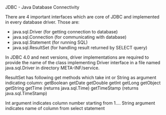 JDBC - Java Database Connectivity

There are 4 important interfaces which are core of JDBC and implemented in every database driver. Those are:
- java.sql.Driver (for getting connection to database)
- java.sql.Connection (for communicating with database)
- java.sql.Statement (for running SQL)
- java.sql.ResultSet (for handling result returned by SELECT query)


In JDBC 4.0 and next versions, driver implementations are required to provide the name of the class implementing 
Driver interface in a file named java.sql.Driver in directory META-INF/service. 


ResultSet has following get methods which take int or String as argument indicating column:
getBoolean
getDate
getDouble
getInt
getLong
getObject
getString
getTime (returns java.sql.Time)
getTimeStamp (returns java.sql.TimeStamp)

Int argument indicates column number starting from 1....
String argument indicates name of column from select statement
